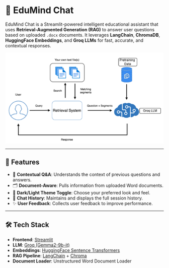 # 🤖 EduMind Chat

EduMind Chat is a Streamlit-powered intelligent educational assistant that uses **Retrieval-Augmented Generation (RAG)** to answer user questions based on uploaded `.docx` documents. It leverages **LangChain**, **ChromaDB**, **HuggingFace Embeddings**, and **Groq LLMs** for fast, accurate, and contextual responses.

![Architecture Diagram](RAG.png)

---

## 🚀 Features

- 🧠 **Contextual Q&A**: Understands the context of previous questions and answers.
- 🗂️ **Document-Aware**: Pulls information from uploaded Word documents.
- 🌙 **Dark/Light Theme Toggle**: Choose your preferred look and feel.
- 💬 **Chat History**: Maintains and displays the full session history.
- ✨ **User Feedback**: Collects user feedback to improve performance.

---

## 🛠️ Tech Stack

- **Frontend**: [Streamlit](https://streamlit.io/)
- **LLM**: [Groq (Gemma2-9b-it)](https://groq.com/)
- **Embeddings**: [HuggingFace Sentence Transformers](https://huggingface.co/sentence-transformers/all-mpnet-base-v2)
- **RAG Pipeline**: [LangChain](https://www.langchain.com/) + [Chroma](https://www.trychroma.com/)
- **Document Loader**: Unstructured Word Document Loader
